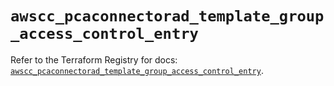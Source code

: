 # `awscc_pcaconnectorad_template_group_access_control_entry`

Refer to the Terraform Registry for docs: [`awscc_pcaconnectorad_template_group_access_control_entry`](https://registry.terraform.io/providers/hashicorp/awscc/0.70.0/docs/resources/pcaconnectorad_template_group_access_control_entry).
